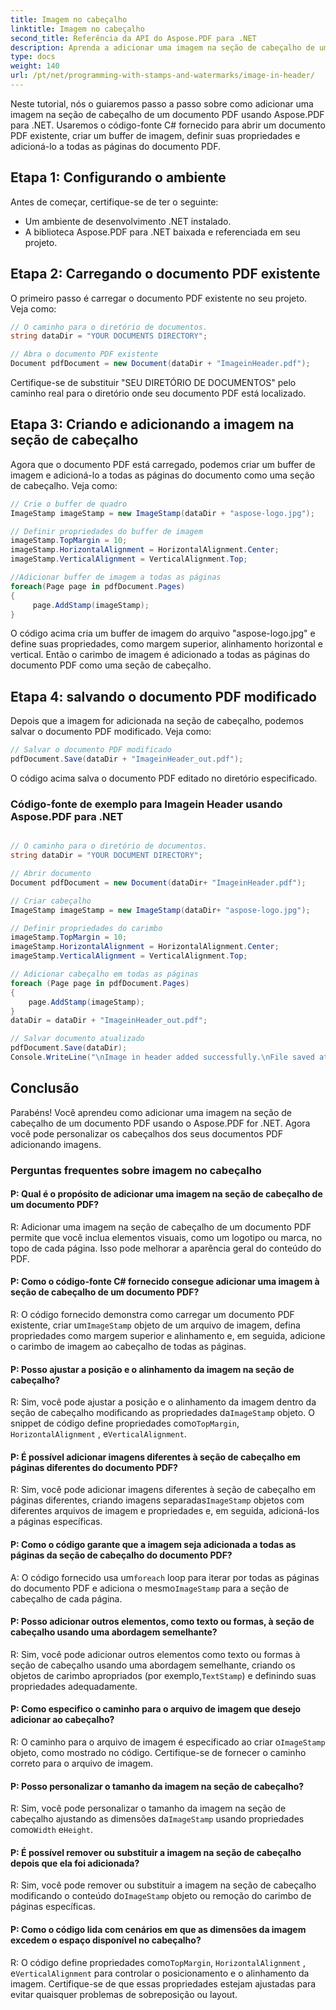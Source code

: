 ```yaml
---
title: Imagem no cabeçalho
linktitle: Imagem no cabeçalho
second_title: Referência da API do Aspose.PDF para .NET
description: Aprenda a adicionar uma imagem na seção de cabeçalho de um documento PDF com o Aspose.PDF para .NET.
type: docs
weight: 140
url: /pt/net/programming-with-stamps-and-watermarks/image-in-header/
---
```

Neste tutorial, nós o guiaremos passo a passo sobre como adicionar uma imagem na seção de cabeçalho de um documento PDF usando Aspose.PDF para .NET. Usaremos o código-fonte C# fornecido para abrir um documento PDF existente, criar um buffer de imagem, definir suas propriedades e adicioná-lo a todas as páginas do documento PDF.

## Etapa 1: Configurando o ambiente

Antes de começar, certifique-se de ter o seguinte:

- Um ambiente de desenvolvimento .NET instalado.
- A biblioteca Aspose.PDF para .NET baixada e referenciada em seu projeto.

## Etapa 2: Carregando o documento PDF existente

O primeiro passo é carregar o documento PDF existente no seu projeto. Veja como:

```csharp
// O caminho para o diretório de documentos.
string dataDir = "YOUR DOCUMENTS DIRECTORY";

// Abra o documento PDF existente
Document pdfDocument = new Document(dataDir + "ImageinHeader.pdf");
```

Certifique-se de substituir "SEU DIRETÓRIO DE DOCUMENTOS" pelo caminho real para o diretório onde seu documento PDF está localizado.

## Etapa 3: Criando e adicionando a imagem na seção de cabeçalho

Agora que o documento PDF está carregado, podemos criar um buffer de imagem e adicioná-lo a todas as páginas do documento como uma seção de cabeçalho. Veja como:

```csharp
// Crie o buffer de quadro
ImageStamp imageStamp = new ImageStamp(dataDir + "aspose-logo.jpg");

// Definir propriedades do buffer de imagem
imageStamp.TopMargin = 10;
imageStamp.HorizontalAlignment = HorizontalAlignment.Center;
imageStamp.VerticalAlignment = VerticalAlignment.Top;

//Adicionar buffer de imagem a todas as páginas
foreach(Page page in pdfDocument.Pages)
{
     page.AddStamp(imageStamp);
}
```

O código acima cria um buffer de imagem do arquivo "aspose-logo.jpg" e define suas propriedades, como margem superior, alinhamento horizontal e vertical. Então o carimbo de imagem é adicionado a todas as páginas do documento PDF como uma seção de cabeçalho.

## Etapa 4: salvando o documento PDF modificado

Depois que a imagem for adicionada na seção de cabeçalho, podemos salvar o documento PDF modificado. Veja como:

```csharp
// Salvar o documento PDF modificado
pdfDocument.Save(dataDir + "ImageinHeader_out.pdf");
```

O código acima salva o documento PDF editado no diretório especificado.

### Código-fonte de exemplo para Imagein Header usando Aspose.PDF para .NET 

```csharp

// O caminho para o diretório de documentos.
string dataDir = "YOUR DOCUMENT DIRECTORY";

// Abrir documento
Document pdfDocument = new Document(dataDir+ "ImageinHeader.pdf");

// Criar cabeçalho
ImageStamp imageStamp = new ImageStamp(dataDir+ "aspose-logo.jpg");

// Definir propriedades do carimbo
imageStamp.TopMargin = 10;
imageStamp.HorizontalAlignment = HorizontalAlignment.Center;
imageStamp.VerticalAlignment = VerticalAlignment.Top;

// Adicionar cabeçalho em todas as páginas
foreach (Page page in pdfDocument.Pages)
{
	page.AddStamp(imageStamp);
}
dataDir = dataDir + "ImageinHeader_out.pdf";

// Salvar documento atualizado
pdfDocument.Save(dataDir);
Console.WriteLine("\nImage in header added successfully.\nFile saved at " + dataDir);                        

```

## Conclusão

Parabéns! Você aprendeu como adicionar uma imagem na seção de cabeçalho de um documento PDF usando o Aspose.PDF for .NET. Agora você pode personalizar os cabeçalhos dos seus documentos PDF adicionando imagens.

### Perguntas frequentes sobre imagem no cabeçalho

#### P: Qual é o propósito de adicionar uma imagem na seção de cabeçalho de um documento PDF?

R: Adicionar uma imagem na seção de cabeçalho de um documento PDF permite que você inclua elementos visuais, como um logotipo ou marca, no topo de cada página. Isso pode melhorar a aparência geral do conteúdo do PDF.

#### P: Como o código-fonte C# fornecido consegue adicionar uma imagem à seção de cabeçalho de um documento PDF?

 R: O código fornecido demonstra como carregar um documento PDF existente, criar um`ImageStamp` objeto de um arquivo de imagem, defina propriedades como margem superior e alinhamento e, em seguida, adicione o carimbo de imagem ao cabeçalho de todas as páginas.

#### P: Posso ajustar a posição e o alinhamento da imagem na seção de cabeçalho?

 R: Sim, você pode ajustar a posição e o alinhamento da imagem dentro da seção de cabeçalho modificando as propriedades da`ImageStamp` objeto. O snippet de código define propriedades como`TopMargin`, `HorizontalAlignment` , e`VerticalAlignment`.

#### P: É possível adicionar imagens diferentes à seção de cabeçalho em páginas diferentes do documento PDF?

 R: Sim, você pode adicionar imagens diferentes à seção de cabeçalho em páginas diferentes, criando imagens separadas`ImageStamp` objetos com diferentes arquivos de imagem e propriedades e, em seguida, adicioná-los a páginas específicas.

#### P: Como o código garante que a imagem seja adicionada a todas as páginas da seção de cabeçalho do documento PDF?

 A: O código fornecido usa um`foreach` loop para iterar por todas as páginas do documento PDF e adiciona o mesmo`ImageStamp` para a seção de cabeçalho de cada página.

#### P: Posso adicionar outros elementos, como texto ou formas, à seção de cabeçalho usando uma abordagem semelhante?

 R: Sim, você pode adicionar outros elementos como texto ou formas à seção de cabeçalho usando uma abordagem semelhante, criando os objetos de carimbo apropriados (por exemplo,`TextStamp`) e definindo suas propriedades adequadamente.

#### P: Como especifico o caminho para o arquivo de imagem que desejo adicionar ao cabeçalho?

 R: O caminho para o arquivo de imagem é especificado ao criar o`ImageStamp` objeto, como mostrado no código. Certifique-se de fornecer o caminho correto para o arquivo de imagem.

#### P: Posso personalizar o tamanho da imagem na seção de cabeçalho?

 R: Sim, você pode personalizar o tamanho da imagem na seção de cabeçalho ajustando as dimensões da`ImageStamp` usando propriedades como`Width` e`Height`.

#### P: É possível remover ou substituir a imagem na seção de cabeçalho depois que ela foi adicionada?

R: Sim, você pode remover ou substituir a imagem na seção de cabeçalho modificando o conteúdo do`ImageStamp` objeto ou remoção do carimbo de páginas específicas.

#### P: Como o código lida com cenários em que as dimensões da imagem excedem o espaço disponível no cabeçalho?

 R: O código define propriedades como`TopMargin`, `HorizontalAlignment` , e`VerticalAlignment` para controlar o posicionamento e o alinhamento da imagem. Certifique-se de que essas propriedades estejam ajustadas para evitar quaisquer problemas de sobreposição ou layout.
